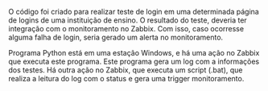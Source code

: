 O código foi criado para realizar teste de login em uma determinada página de logins de uma instituição de ensino. 
O resultado do teste, deveria ter integração com o monitoramento no Zabbix. Com isso, caso ocorresse alguma falha de login, seria gerado
um alerta no monitoramento. 

Programa Python está em uma estação Windows, e há uma ação no Zabbix que executa este programa. Este programa gera um log com a informações dos testes. 
Há outra ação no Zabbix, que executa um script (.bat), que realiza a leitura do log com o status e gera uma trigger monitoramento.
